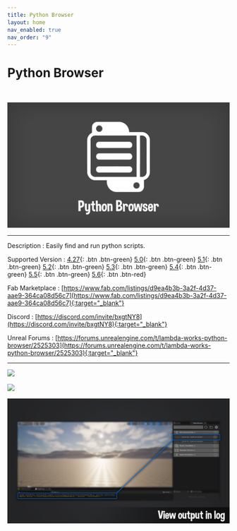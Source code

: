 ```yaml
---
title: Python Browser
layout: home
nav_enabled: true
nav_order: "9"
---
```

# Python Browser
<br>

![](assets/PythonBrowser_Banner.png)

***

Description
:  Easily find and run python scripts.

Supported Version
: <span class="fs-2">
[4.27](){: .btn .btn-green}
[5.0](){: .btn .btn-green}
[5.1](){: .btn .btn-green}
[5.2](){: .btn .btn-green}
[5.3](){: .btn .btn-green}
[5.4](){: .btn .btn-green}
[5.5](){: .btn .btn-green}
[5.6](){: .btn .btn-red}
</span>

Fab Marketplace
:  [https://www.fab.com/listings/d9ea4b3b-3a2f-4d37-aae9-364ca08d56c7](https://www.fab.com/listings/d9ea4b3b-3a2f-4d37-aae9-364ca08d56c7){:target="_blank"}

Discord
: [https://discord.com/invite/bxgtNY8](https://discord.com/invite/bxgtNY8){:target="_blank"}

Unreal Forums
: [https://forums.unrealengine.com/t/lambda-works-python-browser/2525303](https://forums.unrealengine.com/t/lambda-works-python-browser/2525303){:target="_blank"}

***

![](PythonBrowser_Screenshots_0%201.png)

![](PythonBrowser_Screenshots_1%201.png)

![](docs/PythonBrowser/assets/PythonBrowser_Screenshots_2.png)